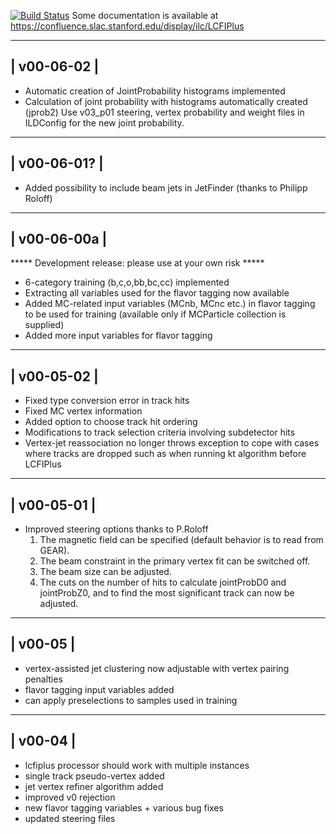 [![Build Status](https://travis-ci.org/lcfiplus/LCFIPlus.svg?branch=master)](https://travis-ci.org/lcfiplus/LCFIPlus)
Some documentation is available at
https://confluence.slac.stanford.edu/display/ilc/LCFIPlus

--------------
| v00-06-02 |
--------------
- Automatic creation of JointProbability histograms implemented
- Calculation of joint probability with histograms automatically created (jprob2)
  Use v03_p01 steering, vertex probability and weight files in ILDConfig
  for the new joint probability.

--------------
| v00-06-01? |
--------------
- Added possibility to include beam jets in JetFinder (thanks to Philipp Roloff)

--------------
| v00-06-00a |
--------------
***** Development release: please use at your own risk *****
- 6-category training (b,c,o,bb,bc,cc) implemented
- Extracting all variables used for the flavor tagging now available
- Added MC-related input variables (MCnb, MCnc etc.)
  in flavor tagging to be used for training
  (available only if MCParticle collection is supplied)
- Added more input variables for flavor tagging

-------------
| v00-05-02 |
-------------
- Fixed type conversion error in track hits
- Fixed MC vertex information
- Added option to choose track hit ordering
- Modifications to track selection criteria involving subdetector hits
- Vertex-jet reassociation no longer throws exception to cope with cases
  where tracks are dropped such as when running kt algorithm before LCFIPlus

-------------
| v00-05-01 |
-------------
- Improved steering options thanks to P.Roloff
  1) The magnetic field can be specified (default behavior is to read from GEAR).
	2) The beam constraint in the primary vertex fit can be switched off.
	3) The beam size can be adjusted.
	4) The cuts on the number of hits to calculate jointProbD0 and jointProbZ0,
	and to find the most significant track can now be adjusted.

----------
| v00-05 |
----------
- vertex-assisted jet clustering now adjustable with vertex pairing penalties
- flavor tagging input variables added
- can apply preselections to samples used in training

----------
| v00-04 |
----------
- lcfiplus processor should work with multiple instances
- single track pseudo-vertex added
- jet vertex refiner algorithm added
- improved v0 rejection
- new flavor tagging variables + various bug fixes
- updated steering files
